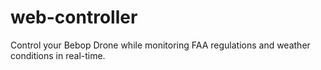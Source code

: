 # web-controller
Control your Bebop Drone while monitoring FAA regulations and weather conditions in real-time.
